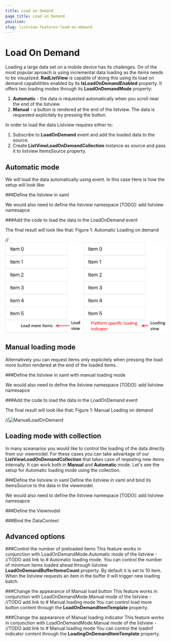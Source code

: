 ```yaml
---
title: Load on Demand
page_title: Load on Demand
position: 
slug: listview-features-load-on-demand
---
```


# Load On Demand

Loading a large data set on a mobile device has its chalenges. On of the most popular aproach is using incremental data loading as the items needs to be visualized. **RadListView** is capable of doing this using its load on demand capabilitites enabled by its **IsLoadOnDemandEnabled** property. It offers two loading modes through its **LoadOnDemandMode** property:
1. **Automatic** - the data is requested automatically when you scroll near the end of the listview.
2. **Manual** - a button is rendered at the end of the listview. The data is requested explicitely by pressing the button.

In order to load the data Listview requires either to:
 1. Subscribe to **LoadOnDemand** event and add the loaded data to the source.
 2. Create **ListViewLoadOnDemandCollection** instance as source and pass it to listview ItemsSource property.


## Automatic mode
We will load the data automatically using event. In this case Here is how the setup will look like:

###Define the listview in xaml
<snippet id='sdk-lv-lod-auto-event-xaml'/>

We would also need to define the listview namespace
[TODO]: add listview namesapce

###Add the code to load the data in the LoadOnDemand event
<snippet id='sdk-lv-lod-auto-event-cs'/>

The final result will look like that:
Figure 1: Automatic Loading on demand

//![AutoLoadOnDemand](images/listview-features-load-on-demand.png)


## Manual loading mode
Alternatively you can request items only explicitely when pressing the load more button rendered at the end of the loaded items.

###Define the listview in xaml with manual loading mode
<snippet id='sdk-lv-lod-manual-event-xaml'/>

We would also need to define the listview namespace
[TODO]: add listview namesapce

###Add the code to load the data in the LoadOnDemand event
<snippet id='sdk-lv-lod-manual-event-cs'/>

The final result will look like that:
Figure 1: Manual Loading on demand

//![ManualLoadOnDemand](images/listview-features-load-on-demand-manual.png)

## Loading mode with collection
In many sceanarios you would like to control the loading of the data directly from our viewmodel. For these cases you can take advantage of our **ListViewLoadOnDemandCollection** that takes case of reqesting new items internally. It can work both in **Manual** and **Automatic** mode. Let's see the setup for Automatic loading mode using the collection.

###Define the listview in xaml
Define the listview in xaml and bind its ItemsSource to the data in the viewmodel.
<snippet id='sdk-lv-lod-auto-collection-xaml'/>

We would also need to define the listview namespace
[TODO]: add listview namesapce

###Define the Viewmodel
<snippet id='sdk-lv-lod-auto-collection-model-cs'/>

###Bind the DataContext
<snippet id='sdk-lv-lod-auto-collection-cs'/>

## Advanced options

###Control the number of preloaded items
This feature works in conjunction with LoadOnDemandMode.Automatic mode of the listview - //TODO add link to # Automatic loading mode.  You can control the number of minimum items loaded ahead through listview **LoadOnDemandBufferItemsCount** property. By default it is set to 10 item. When the listview requests an item in the buffer it will trigger new loading batch.

###Change the appearance of Manual load button
This feature works in conjunction with LoadOnDemandMode.Manual mode of the listview - //TODO add link to # Manual loading mode
You can control load more button content through the **LoadOnDemandItemTemplate** property.
<snippet id='sdk-lv-lod-customize-loadbutton-xaml'/>

###Change the appearance of Manual loading indicator
This feature works in conjunction with LoadOnDemandMode.Manual mode of the listview - //TODO add link to # Manual loading mode
You can control the loadinf indicator content through the **LoadingOnDemandItemTemplate** property.
<snippet id=' sdk-lv-lod-customize-loading-ind-xaml'/>
